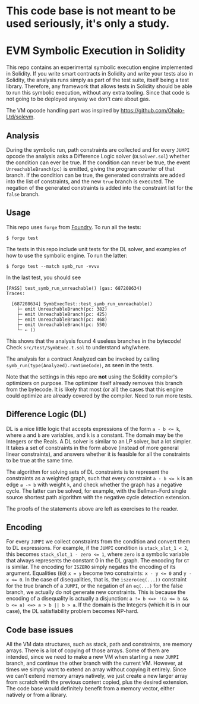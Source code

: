**This code base is not meant to be used seriously, it's only a study.**
========================================================================

EVM Symbolic Execution in Solidity
==================================

This repo contains an experimental symbolic execution engine implemented in
Solidity.
If you write smart contracts in Solidity and write your tests also in Solidity,
the analysis runs simply as part of the test suite, itself being a test
library.
Therefore, any framework that allows tests in Solidity should be able to run
this symbolic execution, without any extra tooling.
Since that code is not going to be deployed anyway we don't care about gas.

The VM opcode handling part was inspired by
https://github.com/Ohalo-Ltd/solevm.

Analysis
--------

During the symbolic run, path constraints are collected and for every `JUMPI`
opcode the analysis asks a Difference Logic solver (`DLSolver.sol`) whether the
condition can ever be true.
If the condition can never be true, the event `UnreachableBranch(pc)` is
emitted, giving the program counter of that branch.
If the condition can be true, the generated constraints are added into the list
of constraints, and the new `true` branch is executed.
The negation of the generated constraints is added into the constraint list for
the `false` branch.

Usage
-----

This repo uses `forge` from [Foundry](https://github.com/gakonst/foundry/).
To run all the tests:

```
$ forge test
```

The tests in this repo include unit tests for the DL solver, and examples of
how to use the symbolic engine.
To run the latter:

```
$ forge test --match symb_run -vvvv
```

In the last test, you should see

```
[PASS] test_symb_run_unreachable() (gas: 687208634)
Traces:

  [687208634] SymbExecTest::test_symb_run_unreachable()
    ├─ emit UnreachableBranch(pc: 382)
    ├─ emit UnreachableBranch(pc: 425)
    ├─ emit UnreachableBranch(pc: 468)
    ├─ emit UnreachableBranch(pc: 550)
    └─ ← ()
```

This shows that the analysis found 4 useless branches in the bytecode!
Check `src/test/SymbExec.t.sol` to understand why/where.

The analysis for a contract Analyzed can be invoked by calling
`symb_run(type(Analyzed).runtimeCode)`, as seen in the tests.

Note that the settings in this repo are **not** using the Solidity compiler's
optimizers on purpose.
The optimizer itself already removes this branch from the bytecode.
It is likely that most (or all) the cases that this engine could optimize are
already covered by the compiler.
Need to run more tests.

Difference Logic (DL)
---------------------

DL is a nice little logic that accepts expressions of the form `a - b <= k`,
where `a` and `b` are variables, and `k` is a constant.
The domain may be the Integers or the Reals.
A DL solver is similar to an LP solver, but a lot simpler.
It takes a set of constraints in the form above (instead of more general linear
constraints), and answers whether it is feasible for all the constraints to be
true at the same time.

The algorithm for solving sets of DL constraints is to represent the
constraints as a weighted graph, such that every constraint `a - b <= k` is an
edge `a -> b` with weight `k`, and check whether the graph has a negative
cycle.
The latter can be solved, for example, with the Bellman-Ford single source
shortest path algorithm with the negative cycle detection extension.

The proofs of the statements above are left as exercises to the reader.

Encoding
--------

For every `JUMPI` we collect constraints from the condition and convert them to
DL expressions.
For example, if the `JUMPI` condition is `stack_slot_1 < 2`, this becomes
`stack_slot_1 - zero <= 1`, where `zero` is a symbolic variable that always
represents the constant 0 in the DL graph.
The encoding for `GT` is similar.
The encoding for `ISZERO` simply negates the encoding of its argument.
Equalities (`EQ`) `x = y` become two constraints: `x - y <= 0` and `y - x <=
0`.
In the case of disequalities, that is, the `iszero(eq(...))` constraint for the
true branch of a `JUMPI`, or the negation of an `eq(...)` for the false branch,
we actually do not generate new constraints.
This is because the encoding of a disequality is actually a disjunction: `a !=
b <=> !(a <= b && b <= a) <=> a > b || b > a`.
If the domain is the Integers (which it is in our case), the DL satisfiability
problem becomes NP-hard.

Code base issues
----------------

All the VM data structures, such as stack, path and constraints, are memory arrays.
There is a lot of copying of those arrays.
Some of them are intended, since we need to make a new VM when starting a new
`JUMPI` branch, and continue the other branch with the current VM.
However, at times we simply want to extend an array without copying it
entirely.
Since we can't extend memory arrays natively, we just create a new larger array
from scratch with the previous content copied, plus the desired extension.
The code base would definitely benefit from a memory vector, either natively
or from a library.

